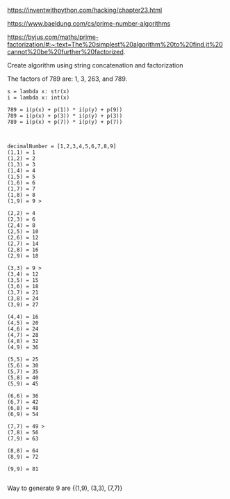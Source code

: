 https://inventwithpython.com/hacking/chapter23.html

https://www.baeldung.com/cs/prime-number-algorithms

https://byjus.com/maths/prime-factorization/#:~:text=The%20simplest%20algorithm%20to%20find,it%20cannot%20be%20further%20factorized.


Create algorithm using string concatenation and factorization 

The factors of 789 are: 1, 3, 263, and 789.
```
s = lambda x: str(x)
i = lambda x: int(x)

789 = i(p(x) + p(1)) * i(p(y) + p(9))
789 = i(p(x) + p(3)) * i(p(y) + p(3))
789 = i(p(x) + p(7)) * i(p(y) + p(7))


```

```

decimalNumber = [1,2,3,4,5,6,7,8,9]
(1,1) = 1
(1,2) = 2
(1,3) = 3
(1,4) = 4
(1,5) = 5
(1,6) = 6
(1,7) = 7
(1,8) = 8
(1,9) = 9 >

(2,2) = 4
(2,3) = 6
(2,4) = 8
(2,5) = 10
(2,6) = 12
(2,7) = 14
(2,8) = 16
(2,9) = 18

(3,3) = 9 >
(3,4) = 12
(3,5) = 15
(3,6) = 18
(3,7) = 21
(3,8) = 24
(3,9) = 27

(4,4) = 16
(4,5) = 20
(4,6) = 24
(4,7) = 28
(4,8) = 32
(4,9) = 36

(5,5) = 25
(5,6) = 30
(5,7) = 35
(5,8) = 40
(5,9) = 45

(6,6) = 36
(6,7) = 42
(6,8) = 48
(6,9) = 54

(7,7) = 49 >
(7,8) = 56
(7,9) = 63

(8,8) = 64
(8,9) = 72

(9,9) = 81


```
Way to generate 9 are {(1,9), (3,3), (7,7)}
